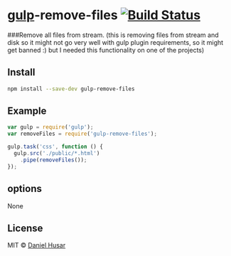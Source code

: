 # [gulp](http://gulpjs.com)-remove-files [![Build Status](https://secure.travis-ci.org/danielhusar/gulp-remove-files.svg?branch=master)](http://travis-ci.org/danielhusar/remove-files)

###Remove all files from stream.
(this is removing files from stream and disk so it might not go very well with gulp plugin requirements, so it might get banned :) but I needed this functionality on one of the projects)

## Install

```bash
npm install --save-dev gulp-remove-files
```

## Example

```javascript
var gulp = require('gulp');
var removeFiles = require('gulp-remove-files');

gulp.task('css', function () {
  gulp.src('./public/*.html')
    .pipe(removeFiles());
});
```

## options

None


## License

MIT © [Daniel Husar](https://github.com/danielhusar)
